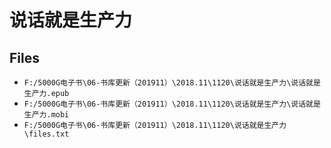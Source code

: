 # 说话就是生产力

## Files

- `F:/5000G电子书\06-书库更新（201911）\2018.11\1120\说话就是生产力\说话就是生产力.epub`
- `F:/5000G电子书\06-书库更新（201911）\2018.11\1120\说话就是生产力\说话就是生产力.mobi`
- `F:/5000G电子书\06-书库更新（201911）\2018.11\1120\说话就是生产力\files.txt`
